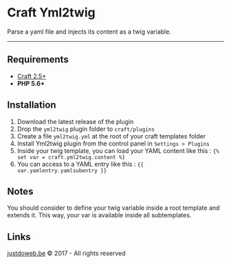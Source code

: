 # Craft Yml2twig

Parse a yaml file and injects its content as a twig variable.

-------------------------------------------

## Requirements

- [Craft 2.5+](http://craftcms.com/)
- **PHP 5.6+**

## Installation

1. Download the latest release of the plugin
2. Drop the `yml2twig` plugin folder to `craft/plugins`
3. Create a file `yml2twig.yml` at the root of your craft templates folder
4. Install Yml2twig plugin from the control panel in `Settings > Plugins`
5. Inside your twig template, you can load your YAML content like this : `{% set var = craft.yml2twig.content %}` 
6. You can access to a YAML entry like this : `{{ var.yamlentry.yamlsubentry }}` 

## Notes

You should consider to define your twig variable inside a root template and extends it. This way, your var is available inside all subtemplates. 


## Links

[justdoweb.be](https://justdoweb.be/) © 2017 - All rights reserved